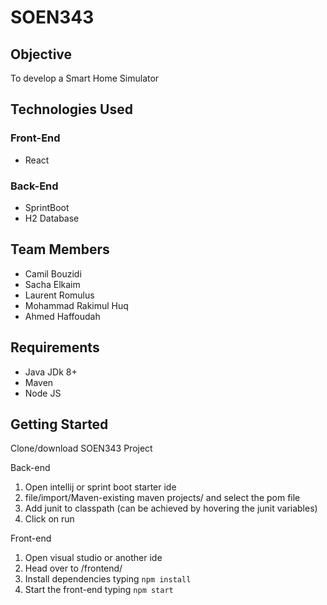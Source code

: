 # **SOEN343**
## **Objective**
To develop a Smart Home Simulator
## **Technologies Used**
### **Front-End** ###
* React
### **Back-End** ###
* SprintBoot
* H2 Database
## **Team Members**
* Camil Bouzidi
* Sacha Elkaim
* Laurent Romulus
* Mohammad Rakimul Huq
* Ahmed Haffoudah
## **Requirements**
* Java JDk 8+
* Maven
* Node JS
## **Getting Started**
Clone/download SOEN343 Project

Back-end
1. Open intellij or sprint boot starter ide 
2. file/import/Maven-existing maven projects/ and select the pom file
3. Add junit to classpath (can be achieved by hovering the junit variables)
3. Click on run 

Front-end
1. Open visual studio or another ide
2. Head over to /frontend/
3. Install dependencies typing `npm install` 
4. Start the front-end typing `npm start`
